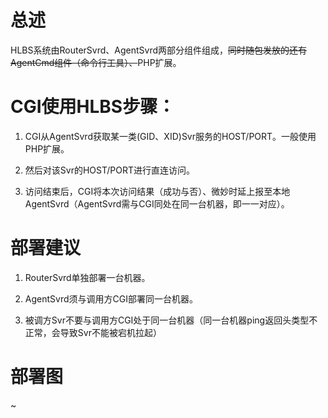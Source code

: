# 总述

HLBS系统由RouterSvrd、AgentSvrd两部分组件组成，~~同时随包发放的还有AgentCmd组件（命令行工具）、~~PHP扩展。

# CGI使用HLBS步骤：

1. CGI从AgentSvrd获取某一类(GID、XID)Svr服务的HOST/PORT。一般使用PHP扩展。

2. 然后对该Svr的HOST/PORT进行直连访问。

3. 访问结束后，CGI将本次访问结果（成功与否）、微妙时延上报至本地AgentSvrd（AgentSvrd需与CGI同处在同一台机器，即一一对应）。

# 部署建议

1. RouterSvrd单独部署一台机器。

2. AgentSvrd须与调用方CGI部署同一台机器。

3. 被调方Svr不要与调用方CGI处于同一台机器（同一台机器ping返回头类型不正常，会导致Svr不能被宕机拉起）

# 部署图

~
